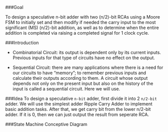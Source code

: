 ###Goal

To design a speculative n-bit adder with two (n/2)-bit RCAs using a Moore FSM to initially set and
then modify if needed the carry input to the most significant (MS) (n/2)-bit addition, as well as to
determine when the entire addition is completed via raising a completed signal for 1 clock cycle.


###Introduction
 * Combinatorial Circuit:
  its output is dependent only by its current inputs. Previous inputs for that type of circuits have no effect on the output.

 * Sequential Circuit:
 there are many applications where there is a need for our circuits to have “memory”; to remember previous inputs and calculate their outputs according to them. A circuit whose output depends not only on the present input but also on the history of the input is called a sequential circuit. Here we will use.


 ###Idea
 To design a speculative `n-bit` adder, first divide it into 2 `n/2-bit` adder. We will use the simplest adder Ripple Carry Adder to implement basic addition tasks. After that, we get carry bit from the lower n/2-bit adder. If it is 0, then we can just output the result from seperate RCA.


 ###State Machine Conceptive Diagram

